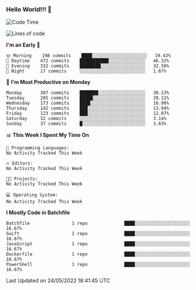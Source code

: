 ### Hello World!!! 👋

<!--
**kekotek/kekotek** is a ✨ _special_ ✨ repository because its `README.md` (this file) appears on your GitHub profile.

Here are some ideas to get you started:

- 🔭 I’m currently working on ...
- 🌱 I’m currently learning ...
- 👯 I’m looking to collaborate on ...
- 🤔 I’m looking for help with ...
- 💬 Ask me about ...
- 📫 How to reach me: ...
- 😄 Pronouns: ...
- ⚡ Fun fact: ...
-->

<!--START_SECTION:waka-->
![Code Time](http://img.shields.io/badge/Code%20Time-0%20secs-blue)

![Lines of code](https://img.shields.io/badge/From%20Hello%20World%20I%27ve%20Written-19%20Thousand%20lines%20of%20code-blue)

**I'm an Early 🐤** 

```text
🌞 Morning    198 commits    ████░░░░░░░░░░░░░░░░░░░░░   19.43% 
🌆 Daytime    472 commits    ███████████░░░░░░░░░░░░░░   46.32% 
🌃 Evening    332 commits    ████████░░░░░░░░░░░░░░░░░   32.58% 
🌙 Night      17 commits     ░░░░░░░░░░░░░░░░░░░░░░░░░   1.67%

```
📅 **I'm Most Productive on Monday** 

```text
Monday       307 commits    ███████░░░░░░░░░░░░░░░░░░   30.13% 
Tuesday      205 commits    █████░░░░░░░░░░░░░░░░░░░░   20.12% 
Wednesday    173 commits    ████░░░░░░░░░░░░░░░░░░░░░   16.98% 
Thursday     142 commits    ███░░░░░░░░░░░░░░░░░░░░░░   13.94% 
Friday       123 commits    ███░░░░░░░░░░░░░░░░░░░░░░   12.07% 
Saturday     32 commits     ░░░░░░░░░░░░░░░░░░░░░░░░░   3.14% 
Sunday       37 commits     █░░░░░░░░░░░░░░░░░░░░░░░░   3.63%

```


📊 **This Week I Spent My Time On** 

```text
💬 Programming Languages: 
No Activity Tracked This Week

🔥 Editors: 
No Activity Tracked This Week

🐱‍💻 Projects: 
No Activity Tracked This Week

💻 Operating System: 
No Activity Tracked This Week

```

**I Mostly Code in Batchfile** 

```text
Batchfile                1 repo              ████░░░░░░░░░░░░░░░░░░░░░   16.67% 
Swift                    1 repo              ████░░░░░░░░░░░░░░░░░░░░░   16.67% 
JavaScript               1 repo              ████░░░░░░░░░░░░░░░░░░░░░   16.67% 
Dockerfile               1 repo              ████░░░░░░░░░░░░░░░░░░░░░   16.67% 
PowerShell               1 repo              ████░░░░░░░░░░░░░░░░░░░░░   16.67%

```



 Last Updated on 24/05/2022 18:41:45 UTC
<!--END_SECTION:waka-->
